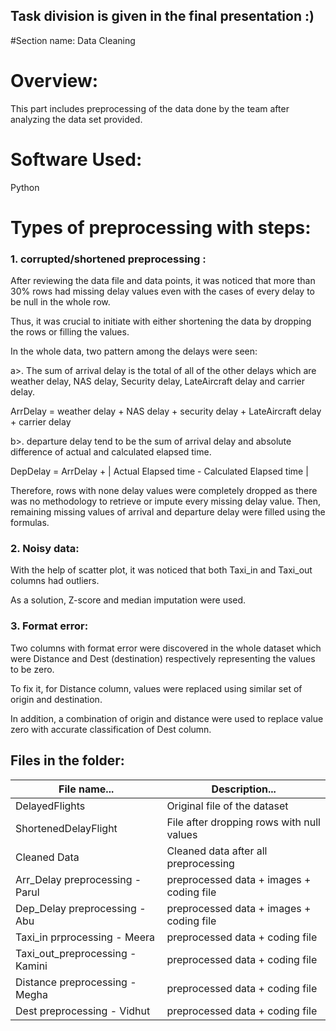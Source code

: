 ## Task division is given in the final presentation :) 
#Section name: Data Cleaning

# Overview: 
This part includes preprocessing of the data done by the team after analyzing the data set provided. 

# Software Used:
Python 

# Types of preprocessing with steps: 
### 1. corrupted/shortened preprocessing : 

After reviewing the data file and data points, it was noticed that more than 30% rows had missing delay values even with the cases of every delay to be null in the whole row. 

Thus, it was crucial to initiate with either shortening the data by dropping the rows or filling the values.

In the whole data, two pattern among the delays were seen:

a>. The sum of arrival delay is the total of all of the other delays which are weather delay, NAS delay, Security delay, LateAircraft delay and carrier delay. 

ArrDelay = weather delay + NAS delay + security delay + LateAircraft delay + carrier delay 


b>. departure delay tend to be the sum of arrival delay and absolute difference of actual and calculated elapsed time.

DepDelay = ArrDelay + | Actual Elapsed time - Calculated Elapsed time |


Therefore, rows with none delay values were completely dropped as there was no methodology to retrieve or impute every missing delay value. Then, remaining missing values of arrival and departure delay were filled using the formulas. 

### 2. Noisy data:

With the help of scatter plot, it was noticed that both Taxi_in and Taxi_out columns had outliers. 

As a solution, Z-score and median imputation were used.

### 3. Format error: 

Two columns with format error were discovered in the whole dataset which were Distance and Dest (destination) respectively representing the values to be zero.

To fix it, for Distance column, values were replaced using similar set of origin and destination.

In addition, a combination of origin and distance were used to replace value zero with accurate classification of Dest column. 


## Files in the folder:
 
|File name...                    |         Description...                   |
|------------------------------- |------------------------------------------|
|DelayedFlights                  | Original file of the dataset             |
|ShortenedDelayFlight            | File after dropping rows with null values|
|Cleaned Data                    | Cleaned data after all preprocessing     |
|Arr_Delay preprocessing - Parul | preprocessed data + images + coding file |
|Dep_Delay preprocessing - Abu   | preprocessed data + images + coding file |
|Taxi_in prprocessing - Meera    | preprocessed data + coding file          |
|Taxi_out_preprocessing - Kamini | preprocessed data + coding file          |
|Distance preprocessing - Megha  | preprocessed data + coding file          |
|Dest preprocessing - Vidhut     | preprocessed data + coding file          |

 